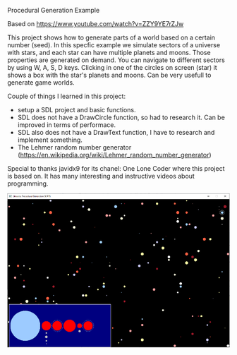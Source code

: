Procedural Generation Example

Based on https://www.youtube.com/watch?v=ZZY9YE7rZJw

This project shows how to generate parts of a world based on a certain number (seed). In this specfic example we simulate sectors of a universe with stars, and each star can have multiple planets and moons. Those properties are generated on demand. 
You can navigate to different sectors by using W, A, S, D keys. Clicking in one of the circles on screen (star) it shows a box with the star's planets and moons. Can be very usefull to generate game worlds.

Couple of things I learned in this project:
- setup a SDL project and basic functions.
- SDL does not have a DrawCircle function, so had to research it. Can be improved in terms of performace.
- SDL also does not have a DrawText function, I have to research and implement something.
- The Lehmer random number generator (https://en.wikipedia.org/wiki/Lehmer_random_number_generator)

Special to thanks javidx9 for its chanel: One Lone Coder where this project is based on. It has many interesting and instructive videos about programming.

![alt text](UniverseProceduralGeneration.png "Universe Procedural Generation")
